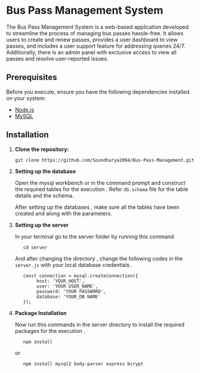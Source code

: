 # Bus Pass Management System

The Bus Pass Management System is a web-based application developed to streamline the process of managing bus passes hassle-free. It allows users to create and renew passes, provides a user dashboard to view passes, and includes a user support feature for addressing queries 24/7. Additionally, there is an admin panel with exclusive access to view all passes and resolve user-reported issues.

## Prerequisites

Before you execute, ensure you have the following dependencies installed on your system:

- [Node.js](https://nodejs.org/)
- [MySQL](https://www.mysql.com/)

## Installation

1. **Clone the repository:**

   ```
   git clone https://github.com/Soundharya2004/Bus-Pass-Management.git

   ```
2. **Setting up the database**
   
   Open the mysql workbench or in the command prompt and construct the required tables for the execution . Refer `db.schema` file for the table details and the schema.

   After setting up the databases , make sure all the tables have been created and along with the parameters.

3. **Setting up the server**

      In your terminal go to the server folder by running this command
      ```
         cd server
      ```

      And after changing the directory , change the following codes in the `server.js` with your local database credentials .
      ```
         const connection = mysql.createConnection({
              host: 'YOUR_HOST',
              user: 'YOUR USER_NAME',
              password: 'YOUR PASSWORD',
              database: 'YOUR_DB NAME'
         });
      
      ```

4. **Package Installation**

      Now run this commands in the server directory to install the required packages for the execution .
      ```
         npm install
      ```
      or
      ```
         npm install mysql2 body-parser express bcrypt
      ```

